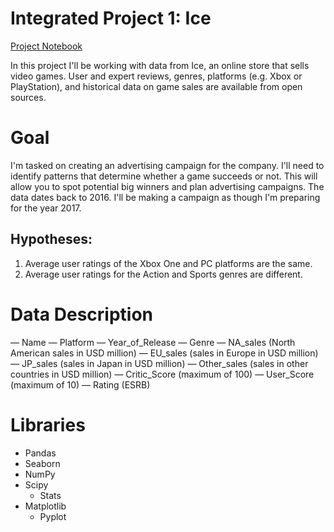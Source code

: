 # Integrated Project 1: Ice
[Project Notebook](https://github.com/reondaze-a/tripleten-projects/blob/main/project-5/integrated-project-1.ipynb)

In this project I'll be working with data from Ice, an online store that sells video games. User and expert reviews, genres, platforms (e.g. Xbox or PlayStation), and historical data on game sales are available from open sources.

# Goal
I'm tasked on creating an advertising campaign for the company. I'll need to identify patterns that determine whether a game succeeds or not. This will allow you to spot potential big winners and plan advertising campaigns. The data dates back to 2016. I'll be making a campaign as though I'm preparing for the year 2017.

## Hypotheses:
1. Average user ratings of the Xbox One and PC platforms are the same. 
2. Average user ratings for the Action and Sports genres are different.

# Data Description
— Name 
— Platform 
— Year_of_Release 
— Genre 
— NA_sales (North American sales in USD million) 
— EU_sales (sales in Europe in USD million) 
— JP_sales (sales in Japan in USD million) 
— Other_sales (sales in other countries in USD million) 
— Critic_Score (maximum of 100) 
— User_Score (maximum of 10) 
— Rating (ESRB)

# Libraries
- Pandas
- Seaborn
- NumPy
- Scipy
  - Stats
- Matplotlib
  - Pyplot
